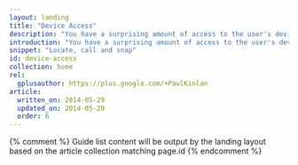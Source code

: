 ```yaml
---
layout: landing
title: "Device Access"
description: "You have a surprising amount of access to the user's device, from Geo Location and Device Orientation, to Access to the communication stack such the dialer and SMS.  Learn how to take advantage of features that your users will love"
introduction: "You have a surprising amount of access to the user's device, from Geo Location and Device Orientation, to Access to the communication stack such the dialer and SMS.  Learn how to take advantage of features that your users will love"
snippet: "Locate, call and snap"
id: device-access
collection: home
rel:
  gplusauthor: https://plus.google.com/+PaulKinlan
article:
  written_on: 2014-05-29
  updated_on: 2014-05-29
  order: 6
---
```


{% comment %}
Guide list content will be output by the landing layout based on the article collection matching page.id
{% endcomment %}
